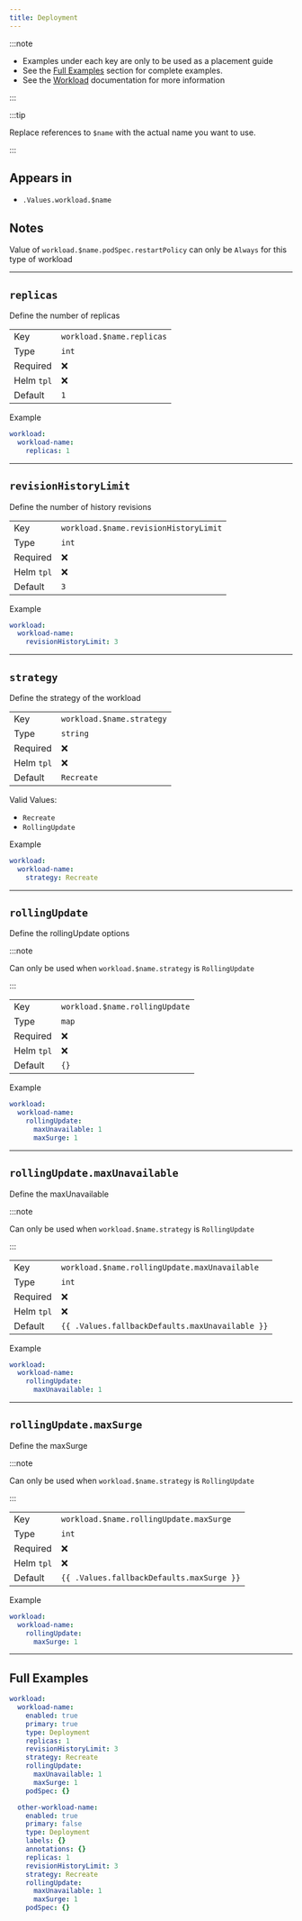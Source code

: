 ```yaml
---
title: Deployment
---
```


:::note

- Examples under each key are only to be used as a placement guide
- See the [Full Examples](#full-examples) section for complete examples.
- See the [Workload](./index.md) documentation for more information

:::

:::tip

Replace references to `$name` with the actual name you want to use.

:::

## Appears in

- `.Values.workload.$name`

## Notes

Value of `workload.$name.podSpec.restartPolicy` can only be `Always` for this type of workload

---

## `replicas`

Define the number of replicas

|            |                           |
| ---------- | ------------------------- |
| Key        | `workload.$name.replicas` |
| Type       | `int`                     |
| Required   | ❌                        |
| Helm `tpl` | ❌                        |
| Default    | `1`                       |

Example

```yaml
workload:
  workload-name:
    replicas: 1
```

---

## `revisionHistoryLimit`

Define the number of history revisions

|            |                                       |
| ---------- | ------------------------------------- |
| Key        | `workload.$name.revisionHistoryLimit` |
| Type       | `int`                                 |
| Required   | ❌                                    |
| Helm `tpl` | ❌                                    |
| Default    | `3`                                   |

Example

```yaml
workload:
  workload-name:
    revisionHistoryLimit: 3
```

---

## `strategy`

Define the strategy of the workload

|            |                           |
| ---------- | ------------------------- |
| Key        | `workload.$name.strategy` |
| Type       | `string`                  |
| Required   | ❌                        |
| Helm `tpl` | ❌                        |
| Default    | `Recreate`                |

Valid Values:

- `Recreate`
- `RollingUpdate`

Example

```yaml
workload:
  workload-name:
    strategy: Recreate
```

---

## `rollingUpdate`

Define the rollingUpdate options

:::note

Can only be used when `workload.$name.strategy` is `RollingUpdate`

:::

|            |                                |
| ---------- | ------------------------------ |
| Key        | `workload.$name.rollingUpdate` |
| Type       | `map`                          |
| Required   | ❌                             |
| Helm `tpl` | ❌                             |
| Default    | `{}`                           |

Example

```yaml
workload:
  workload-name:
    rollingUpdate:
      maxUnavailable: 1
      maxSurge: 1
```

---

## `rollingUpdate.maxUnavailable`

Define the maxUnavailable

:::note

Can only be used when `workload.$name.strategy` is `RollingUpdate`

:::

|            |                                                 |
| ---------- | ----------------------------------------------- |
| Key        | `workload.$name.rollingUpdate.maxUnavailable`   |
| Type       | `int`                                           |
| Required   | ❌                                              |
| Helm `tpl` | ❌                                              |
| Default    | `{{ .Values.fallbackDefaults.maxUnavailable }}` |

Example

```yaml
workload:
  workload-name:
    rollingUpdate:
      maxUnavailable: 1
```

---

## `rollingUpdate.maxSurge`

Define the maxSurge

:::note

Can only be used when `workload.$name.strategy` is `RollingUpdate`

:::

|            |                                           |
| ---------- | ----------------------------------------- |
| Key        | `workload.$name.rollingUpdate.maxSurge`   |
| Type       | `int`                                     |
| Required   | ❌                                        |
| Helm `tpl` | ❌                                        |
| Default    | `{{ .Values.fallbackDefaults.maxSurge }}` |

Example

```yaml
workload:
  workload-name:
    rollingUpdate:
      maxSurge: 1
```

---

## Full Examples

```yaml
workload:
  workload-name:
    enabled: true
    primary: true
    type: Deployment
    replicas: 1
    revisionHistoryLimit: 3
    strategy: Recreate
    rollingUpdate:
      maxUnavailable: 1
      maxSurge: 1
    podSpec: {}

  other-workload-name:
    enabled: true
    primary: false
    type: Deployment
    labels: {}
    annotations: {}
    replicas: 1
    revisionHistoryLimit: 3
    strategy: Recreate
    rollingUpdate:
      maxUnavailable: 1
      maxSurge: 1
    podSpec: {}
```
